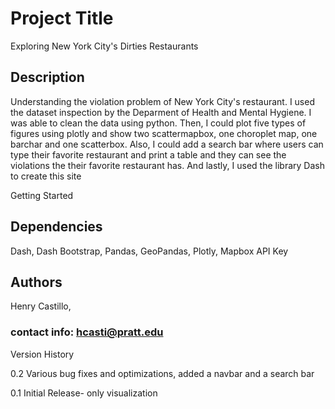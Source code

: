 # Project Title

Exploring New York City's Dirties Restaurants

## Description

Understanding the violation problem of New York City's restaurant. I used the dataset inspection by the Deparment of Health and Mental Hygiene. I was able to clean the data using python. Then, I could plot five types of figures using plotly and show two scattermapbox, one choroplet map, one barchar and one scatterbox. Also, I could add a search bar where users can type their favorite restaurant and print a table and they can see the violations the their favorite restaurant has. And lastly, I used the library Dash to create this site

Getting Started

## Dependencies

Dash, Dash Bootstrap, Pandas, GeoPandas, Plotly, Mapbox API Key


## Authors

Henry Castillo,
### contact info: hcasti@pratt.edu

Version History

0.2
Various bug fixes and optimizations,
added a navbar and a search bar

0.1
Initial Release- only visualization 



